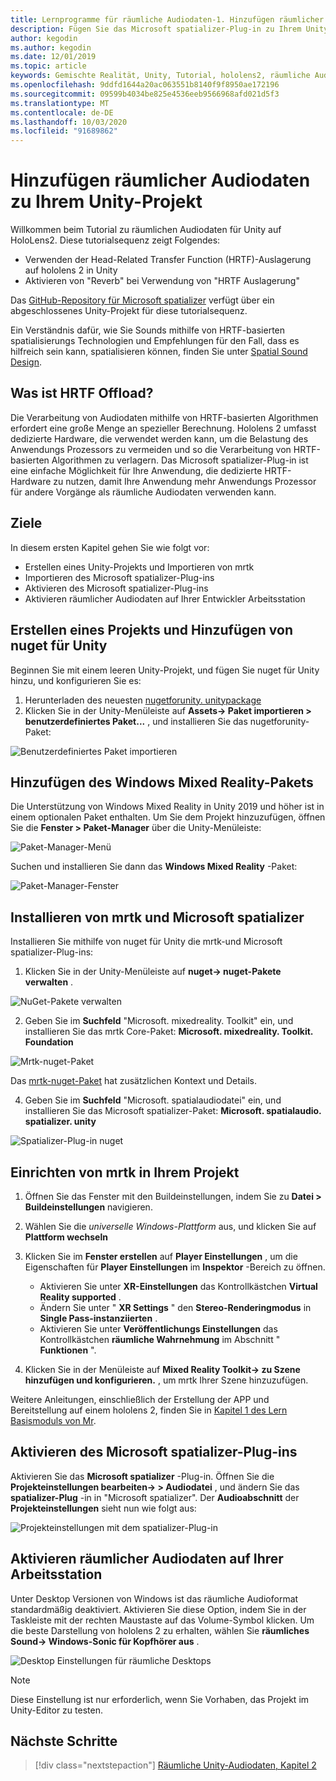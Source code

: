 ```yaml
---
title: Lernprogramme für räumliche Audiodaten-1. Hinzufügen räumlicher Audiodaten zu Ihrem Projekt
description: Fügen Sie das Microsoft spatializer-Plug-in zu Ihrem Unity-Projekt hinzu, um auf hololens 2 HRTF Hardware Offload zuzugreifen.
author: kegodin
ms.author: kegodin
ms.date: 12/01/2019
ms.topic: article
keywords: Gemischte Realität, Unity, Tutorial, hololens2, räumliche Audiodaten
ms.openlocfilehash: 9ddfd1644a20ac063551b8140f9f8950ae172196
ms.sourcegitcommit: 09599b4034be825e4536eeb9566968afd021d5f3
ms.translationtype: MT
ms.contentlocale: de-DE
ms.lasthandoff: 10/03/2020
ms.locfileid: "91689862"
---
```

# <a name="adding-spatial-audio-to-your-unity-project"></a>Hinzufügen räumlicher Audiodaten zu Ihrem Unity-Projekt

Willkommen beim Tutorial zu räumlichen Audiodaten für Unity auf HoloLens2. Diese tutorialsequenz zeigt Folgendes:
* Verwenden der Head-Related Transfer Function (HRTF)-Auslagerung auf hololens 2 in Unity
* Aktivieren von "Reverb" bei Verwendung von "HRTF Auslagerung"

Das [GitHub-Repository für Microsoft spatializer](https://github.com/microsoft/spatialaudio-unity) verfügt über ein abgeschlossenes Unity-Projekt für diese tutorialsequenz. 

Ein Verständnis dafür, wie Sie Sounds mithilfe von HRTF-basierten spatialisierungs Technologien und Empfehlungen für den Fall, dass es hilfreich sein kann, spatialisieren können, finden Sie unter [Spatial Sound Design](https://docs.microsoft.com/windows/mixed-reality/spatial-sound-design).

## <a name="what-is-hrtf-offload"></a>Was ist HRTF Offload?
Die Verarbeitung von Audiodaten mithilfe von HRTF-basierten Algorithmen erfordert eine große Menge an spezieller Berechnung. Hololens 2 umfasst dedizierte Hardware, die verwendet werden kann, um die Belastung des Anwendungs Prozessors zu vermeiden und so die Verarbeitung von HRTF-basierten Algorithmen zu verlagern.  Das Microsoft spatializer-Plug-in ist eine einfache Möglichkeit für Ihre Anwendung, die dedizierte HRTF-Hardware zu nutzen, damit Ihre Anwendung mehr Anwendungs Prozessor für andere Vorgänge als räumliche Audiodaten verwenden kann.

## <a name="objectives"></a>Ziele
In diesem ersten Kapitel gehen Sie wie folgt vor:
* Erstellen eines Unity-Projekts und Importieren von mrtk
* Importieren des Microsoft spatializer-Plug-ins
* Aktivieren des Microsoft spatializer-Plug-ins
* Aktivieren räumlicher Audiodaten auf Ihrer Entwickler Arbeitsstation

## <a name="create-a-project-and-add-nuget-for-unity"></a>Erstellen eines Projekts und Hinzufügen von nuget für Unity
Beginnen Sie mit einem leeren Unity-Projekt, und fügen Sie nuget für Unity hinzu, und konfigurieren Sie es:
1. Herunterladen des neuesten [nugetforunity. unitypackage](https://github.com/GlitchEnzo/NuGetForUnity/releases/latest)
2. Klicken Sie in der Unity-Menüleiste auf **Assets-> Paket importieren > benutzerdefiniertes Paket...** , und installieren Sie das nugetforunity-Paket:

![Benutzerdefiniertes Paket importieren](images/spatial-audio/import-custom-package.png)

## <a name="add-the-windows-mixed-reality-package"></a>Hinzufügen des Windows Mixed Reality-Pakets
Die Unterstützung von Windows Mixed Reality in Unity 2019 und höher ist in einem optionalen Paket enthalten. Um Sie dem Projekt hinzuzufügen, öffnen Sie die **Fenster > Paket-Manager** über die Unity-Menüleiste:

![Paket-Manager-Menü](images/spatial-audio/package-manager-menu.png)

Suchen und installieren Sie dann das **Windows Mixed Reality** -Paket:

![Paket-Manager-Fenster](images/spatial-audio/package-manager-window.png)

## <a name="install-mrtk-and-microsoft-spatializer"></a>Installieren von mrtk und Microsoft spatializer
Installieren Sie mithilfe von nuget für Unity die mrtk-und Microsoft spatializer-Plug-ins:
1. Klicken Sie in der Unity-Menüleiste auf **nuget-> nuget-Pakete verwalten** .

![NuGet-Pakete verwalten](images/spatial-audio/manage-nuget-packages.png)

2. Geben Sie im **Suchfeld** "Microsoft. mixedreality. Toolkit" ein, und installieren Sie das mrtk Core-Paket: **Microsoft. mixedreality. Toolkit. Foundation**

![Mrtk-nuget-Paket](images/spatial-audio/mrtk-nuget-package.png)

Das [mrtk-nuget-Paket](https://microsoft.github.io/MixedRealityToolkit-Unity/Documentation/MRTKNuGetPackage.html) hat zusätzlichen Kontext und Details.

4. Geben Sie im **Suchfeld** "Microsoft. spatialaudiodatei" ein, und installieren Sie das Microsoft spatializer-Paket: **Microsoft. spatialaudio. spatializer. unity**

![Spatializer-Plug-in nuget](images/spatial-audio/spatializer-plugin-nuget.png)

## <a name="set-up-mrtk-in-your-project"></a>Einrichten von mrtk in Ihrem Projekt

1. Öffnen Sie das Fenster mit den Buildeinstellungen, indem Sie zu **Datei > Buildeinstellungen** navigieren.

2. Wählen Sie die _universelle Windows-Plattform_ aus, und klicken Sie auf **Plattform wechseln**

3. Klicken Sie im **Fenster erstellen** auf **Player Einstellungen** , um die Eigenschaften für **Player Einstellungen** im **Inspektor** -Bereich zu öffnen.
    * Aktivieren Sie unter **XR-Einstellungen** das Kontrollkästchen **Virtual Reality supported** .
    * Ändern Sie unter " **XR Settings** " den **Stereo-Renderingmodus** in **Single Pass-instanziierten** .
    * Aktivieren Sie unter **Veröffentlichungs Einstellungen** das Kontrollkästchen **räumliche Wahrnehmung** im Abschnitt " **Funktionen** ".

4. Klicken Sie in der Menüleiste auf **Mixed Reality Toolkit-> zu Szene hinzufügen und konfigurieren.** , um mrtk Ihrer Szene hinzuzufügen.

Weitere Anleitungen, einschließlich der Erstellung der APP und Bereitstellung auf einem hololens 2, finden Sie in [Kapitel 1 des Lern Basismoduls von Mr](../../../mrlearning-base-ch1.md).

## <a name="enable-the-microsoft-spatializer-plugin"></a>Aktivieren des Microsoft spatializer-Plug-ins
Aktivieren Sie das **Microsoft spatializer** -Plug-in. Öffnen Sie die **Projekteinstellungen bearbeiten-> > Audiodatei** , und ändern Sie das **spatializer-Plug** -in in "Microsoft spatializer". Der **Audioabschnitt** der **Projekteinstellungen** sieht nun wie folgt aus:

![Projekteinstellungen mit dem spatializer-Plug-in](images/spatial-audio/project-settings.png)

## <a name="enable-spatial-audio-on-your-workstation"></a>Aktivieren räumlicher Audiodaten auf Ihrer Arbeitsstation
Unter Desktop Versionen von Windows ist das räumliche Audioformat standardmäßig deaktiviert. Aktivieren Sie diese Option, indem Sie in der Taskleiste mit der rechten Maustaste auf das Volume-Symbol klicken. Um die beste Darstellung von hololens 2 zu erhalten, wählen Sie **räumliches Sound-> Windows-Sonic für Kopfhörer aus** .

![Desktop Einstellungen für räumliche Desktops](images/spatial-audio/desktop-audio-settings.png)

> [!NOTE]
> Diese Einstellung ist nur erforderlich, wenn Sie Vorhaben, das Projekt im Unity-Editor zu testen.

## <a name="next-steps"></a>Nächste Schritte

> [!div class="nextstepaction"]
> [Räumliche Unity-Audiodaten, Kapitel 2](unity-spatial-audio-ch2.md)

